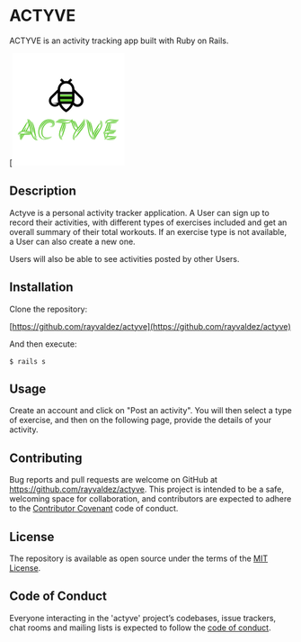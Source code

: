# ACTYVE

ACTYVE is an activity tracking app built with Ruby on Rails.

[![ACTYVE](app/assets/images/actyve.png)

## Description

Actyve is a personal activity tracker application. A User can sign up to record their activities,
with different types of exercises included and get an overall summary of their total workouts. If
an exercise type is not available, a User can also create a new one.

Users will also be able to see activities posted by other Users.

## Installation

Clone the repository:

[https://github.com/rayvaldez/actyve](https://github.com/rayvaldez/actyve)

And then execute:

    $ rails s


## Usage

Create an account and click on "Post an activity". You will then select a type of exercise,
and then on the following page, provide the details of your activity.


## Contributing

Bug reports and pull requests are welcome on GitHub at https://github.com/rayvaldez/actyve. This project is intended to be a safe, welcoming space for collaboration, and contributors are expected to adhere to the [Contributor Covenant](http://contributor-covenant.org) code of conduct.

## License

The repository is available as open source under the terms of the [MIT License](https://opensource.org/licenses/MIT).

## Code of Conduct

Everyone interacting in the 'actyve' project’s codebases, issue trackers, chat rooms and mailing lists is expected to follow the [code of conduct](https://github.com/rayvaldez/actyve/CODE_OF_CONDUCT.md).
